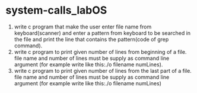 # system-calls_labOS
1. write c program that make the user enter file name from keyboard(scanner) and enter a pattern from keyboard to be searched in the file and print the line that contains the pattern(code of grep command).
2. write c program to print given number of lines from beginning of a file.
file name and number of lines must be supply as command line argument (for example write like this:./o filename numLines).
3. write c program to print given number of lines from the last part of a file.
file name and number of lines must be supply as command line argument (for example write like this:./o filename numLines)
